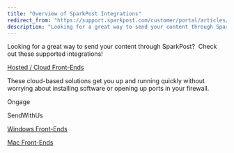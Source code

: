 ```yaml
---
title: "Overview of SparkPost Integrations"
redirect_from: "https://support.sparkpost.com/customer/portal/articles/2134469-overview-of-sparkpost-integrations"
description: "Looking for a great way to send your content through Spark Post Check out these supported integrations u Hosted Cloud Front Ends u These cloud based solutions get you up and running quickly without worrying about installing software or opening up ports in your firewall Ongage Send With Us u..."
---
```


Looking for a great way to send your content through SparkPost?  Check out these supported integrations!

<u>Hosted / Cloud Front-Ends</u>

These cloud-based solutions get you up and running quickly without worrying about installing software or opening up ports in your firewall.

Ongage

SendWithUs

<u>Windows Front-Ends

Mac Front-Ends</u>